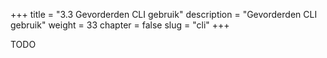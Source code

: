 +++
title = "3.3 Gevorderden CLI gebruik"
description = "Gevorderden CLI gebruik"
weight = 33
chapter = false
slug = "cli"
+++

TODO
